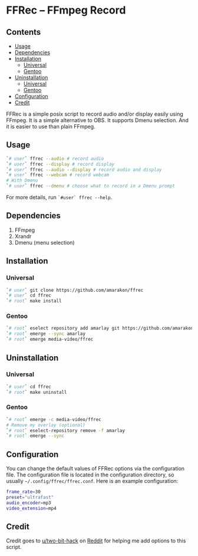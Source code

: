FFRec – FFmpeg Record
================

## Contents

-   [Usage](#usage)
-   [Dependencies](#dependencies)
-   [Installation](#installation)
    -   [Universal](#universal)
    -   [Gentoo](#gentoo)
-   [Uninstallation](#uninstallation)
    -   [Universal](#universal-1)
    -   [Gentoo](#gentoo-1)
-   [Configuration](#configuration)
-   [Credit](#credit)

FFRec is a simple posix script to record audio and/or display easily
using FFmpeg. It is a simple alternative to OBS. It supports Dmenu
selection. And it is easier to use than plain FFmpeg.

## Usage

``` sh
`# user` ffrec --audio # record audio
`# user` ffrec --display # record display
`# user` ffrec --audio --display # record audio and display
`# user` ffrec --webcam # record webcam
# With Dmenu
`# user` ffrec --dmenu # choose what to record in a Dmenu prompt
```

For more details, run `` `#user` ffrec --help ``.

## Dependencies

1.  FFmpeg
2.  Xrandr
3.  Dmenu (menu selection)

## Installation

### Universal

``` sh
`# user` git clone https://github.com/amarakon/ffrec
`# user` cd ffrec
`# root` make install
```

### Gentoo

``` sh
`# root` eselect repository add amarlay git https://github.com/amarakon/amarlay
`# root` emerge --sync amarlay
`# root` emerge media-video/ffrec
```

## Uninstallation

### Universal

``` sh
`# user` cd ffrec
`# root` make uninstall
```

### Gentoo

``` sh
`# root` emerge -c media-video/ffrec
# Remove my overlay (optional)
`# root` eselect-repository remove -f amarlay
`# root` emerge --sync
```

## Configuration

You can change the default values of FFRec options via the configuration
file. The configuration file is located in the configuration directory,
so usually `~/.config/ffrec/ffrec.conf`. Here is an example
configuration:

``` sh
frame_rate=30
preset="ultrafast"
audio_encoder=mp3
video_extension=mp4
```

## Credit

Credit goes to
[u/two-bit-hack](https://www.reddit.com/user/two-bit-hack/) on
[Reddit](https://reddit.com) for helping me add options to this script.

